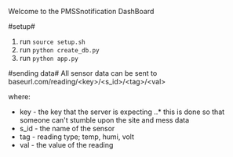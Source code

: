 Welcome to the PMSSnotification DashBoard

#setup#
1. run ```source setup.sh```
2. run ```python create_db.py```
3. run ```python app.py```

#sending data#
All sensor data can be sent to
baseurl.com/reading/&lt;key&gt;/&lt;s_id&gt;/&lt;tag&gt;/&lt;val&gt;

where:
* key - the key that the server is expecting
..* this is done so that someone can't stumble upon the site and mess data
* s_id - the name of the sensor
* tag - reading type; temp, humi, volt
* val - the value of the reading

